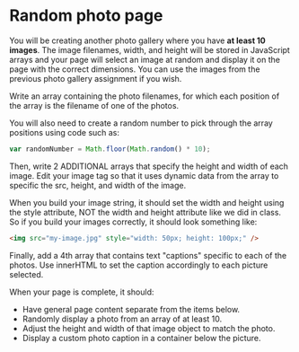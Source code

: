Random photo page
=================

You will be creating another photo gallery where you have __at least 10 images__. The image filenames, width, and height will be stored in JavaScript arrays and your page will select an image at random and display it on the page with the correct dimensions. You can use the images from the previous photo gallery assignment if you wish.

Write an array containing the photo filenames, for which each position of the array is the filename of one of the photos. 

You will also need to create a random number to pick through the array positions using code such as:

```js
var randomNumber = Math.floor(Math.random() * 10);
```
	
Then, write 2 ADDITIONAL arrays that specify the height and width of each image. Edit your image tag so that it uses dynamic data from the array to specific the src, height, and width of the image. 

When you build your image string, it should set the width and height using the style attribute, NOT the width and height attribute like we did in class. So if you build your images correctly, it should look something like:

```html
<img src="my-image.jpg" style="width: 50px; height: 100px;" />
```

Finally, add a 4th array that contains text "captions" specific to each of the photos. Use innerHTML to set the caption accordingly to each picture selected.

When your page is complete, it should:

*	Have general page content separate from the items below.
*	Randomly display a photo from an array of at least 10.
*	Adjust the height and width of that image object to match the photo.
*	Display a custom photo caption in a container below the picture.